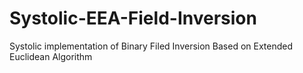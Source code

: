 # Systolic-EEA-Field-Inversion
Systolic implementation of Binary Filed Inversion Based on Extended Euclidean Algorithm
